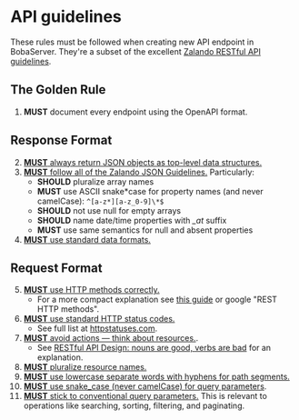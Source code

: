 # API guidelines

These rules must be followed when creating new API endpoint in BobaServer. They're a subset of the excellent [Zalando RESTful API guidelines](https://opensource.zalando.com/restful-api-guidelines/).

## The Golden Rule

1. **MUST** document every endpoint using the OpenAPI format.

## Response Format

2. [**MUST** always return JSON objects as top-level data structures.](https://opensource.zalando.com/restful-api-guidelines/#110)
3. [**MUST** follow all of the Zalando JSON Guidelines.](https://opensource.zalando.com/restful-api-guidelines/#json-guidelines) Particularly:
   - **SHOULD** pluralize array names
   - **MUST** use ASCII snake*case for property names (and never camelCase): `^[a-z*][a-z_0-9]\*$`
   - **SHOULD** not use null for empty arrays
   - **SHOULD** name date/time properties with _\_at_ suffix
   - **MUST** use same semantics for null and absent properties
4. [**MUST** use standard data formats.](https://opensource.zalando.com/restful-api-guidelines/#238)

## Request Format

5. [**MUST** use HTTP methods correctly.](https://opensource.zalando.com/restful-api-guidelines/#148)
   - For a more compact explanation see [this guide](https://www.restapitutorial.com/lessons/httpmethods.html) or google "REST HTTP methods".
6. [**MUST** use standard HTTP status codes.](https://opensource.zalando.com/restful-api-guidelines/#150)
   - See full list at [httpstatuses.com](https://httpstatuses.com/).
7. [**MUST** avoid actions — think about resources.](https://opensource.zalando.com/restful-api-guidelines/#138).
   - See [RESTful API Design: nouns are good, verbs are bad](https://cloud.google.com/blog/products/api-management/restful-api-design-nouns-are-good-verbs-are-bad) for an explanation.
8. [**MUST** pluralize resource names.](https://opensource.zalando.com/restful-api-guidelines/#134)
9. [**MUST** use lowercase separate words with hyphens for path segments.](https://opensource.zalando.com/restful-api-guidelines/#129)
10. [**MUST** use snake_case (never camelCase) for query parameters](https://opensource.zalando.com/restful-api-guidelines/#130).
11. [**MUST** stick to conventional query parameters.](https://opensource.zalando.com/restful-api-guidelines/#137) This is relevant to operations like searching, sorting, filtering, and paginating.
